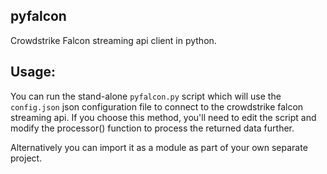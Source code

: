 ## pyfalcon
Crowdstrike Falcon streaming api client in python. 

## Usage:

You can run the stand-alone `pyfalcon.py` script which will use the `config.json` json configuration file to connect to the crowdstrike falcon streaming api. If you choose this method, you'll need to edit the script and modify the processor() function to process the returned data further. 

Alternatively you can import it as a module as part of your own separate project.



